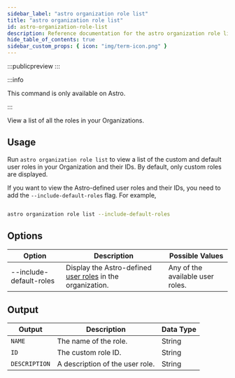 ```yaml
---
sidebar_label: "astro organization role list"
title: "astro organization role list"
id: astro-organization-role-list
description: Reference documentation for the astro organization role list command.
hide_table_of_contents: true
sidebar_custom_props: { icon: "img/term-icon.png" }
---
```


:::publicpreview
:::

:::info

This command is only available on Astro.

:::

View a list of all the roles in your Organizations.

## Usage

Run `astro organization role list` to view a list of the custom and default user roles in your Organization and their IDs. By default, only custom roles are displayed.

If you want to view the Astro-defined user roles and their IDs, you need to add the `--include-default-roles` flag. For example,

```sh

astro organization role list --include-default-roles

```

## Options

| Option                  | Description                                                                      | Possible Values                  |
| ----------------------- | -------------------------------------------------------------------------------- | -------------------------------- |
| --include-default-roles | Display the Astro-defined [user roles](user-permissions.md) in the organization. | Any of the available user roles. |

## Output

| Output        | Description                     | Data Type |
| ------------- | ------------------------------- | --------- |
| `NAME`        | The name of the role.           | String    |
| `ID`          | The custom role ID.             | String    |
| `DESCRIPTION` | A description of the user role. | String    |

